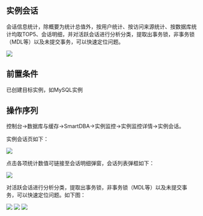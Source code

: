## 实例会话
会话信息统计，除概要为统计总值外，按用户统计、按访问来源统计、按数据库统计均取TOP5、会话明细，并对活跃会话进行分析分类，提取出事务锁，非事务锁（MDL等）以及未提交事务，可以快速定位问题。

![](../Image/Operation-Guide/conversation1.png)

## 前置条件
已创建目标实例，如MySQL实例

## 操作序列
控制台->数据库与缓存->SmartDBA->实例监控->实例监控详情->实例会话。

实例会话页如下：

![](../Image/Operation-Guide/conversation2.png) 

点击各项统计数值可链接至会话明细弹窗，会话列表弹框如下：

![](../Image/Operation-Guide/conversation3.png) 
 
对活跃会话进行分析分类，提取出事务锁，非事务锁（MDL等）以及未提交事务，可以快速定位问题。如下图：

![](../Image/Operation-Guide/conversation4.png) 
![](../Image/Operation-Guide/conversation5.png) 
![](../Image/Operation-Guide/conversation6.png) 
   
   
 


